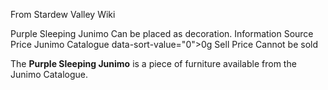 From Stardew Valley Wiki

Purple Sleeping Junimo Can be placed as decoration. Information Source Price Junimo Catalogue data-sort-value="0"&gt;0g Sell Price Cannot be sold

The **Purple Sleeping Junimo** is a piece of furniture available from the Junimo Catalogue.